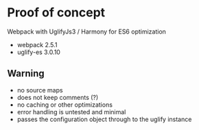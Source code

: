 # Proof of concept
Webpack with UglifyJs3 / Harmony for ES6 optimization
- webpack 2.5.1
- uglify-es 3.0.10

## Warning
- no source maps
- does not keep comments (?)
- no caching or other optimizations
- error handling is untested and minimal
- passes the configuration object through to the uglify instance